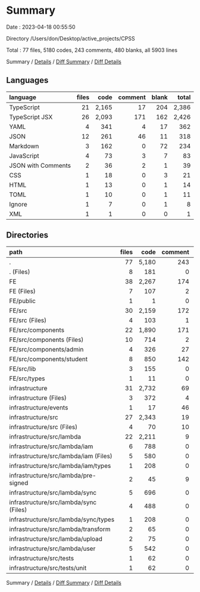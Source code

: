 # Summary

Date : 2023-04-18 00:55:50

Directory /Users/don/Desktop/active_projects/CPSS

Total : 77 files, 5180 codes, 243 comments, 480 blanks, all 5903 lines

Summary / [Details](details.md) / [Diff Summary](diff.md) / [Diff Details](diff-details.md)

## Languages

| language           | files |  code | comment | blank | total |
| :----------------- | ----: | ----: | ------: | ----: | ----: |
| TypeScript         |    21 | 2,165 |      17 |   204 | 2,386 |
| TypeScript JSX     |    26 | 2,093 |     171 |   162 | 2,426 |
| YAML               |     4 |   341 |       4 |    17 |   362 |
| JSON               |    12 |   261 |      46 |    11 |   318 |
| Markdown           |     3 |   162 |       0 |    72 |   234 |
| JavaScript         |     4 |    73 |       3 |     7 |    83 |
| JSON with Comments |     2 |    36 |       2 |     1 |    39 |
| CSS                |     1 |    18 |       0 |     3 |    21 |
| HTML               |     1 |    13 |       0 |     1 |    14 |
| TOML               |     1 |    10 |       0 |     1 |    11 |
| Ignore             |     1 |     7 |       0 |     1 |     8 |
| XML                |     1 |     1 |       0 |     0 |     1 |

## Directories

| path                                   | files |  code | comment | blank | total |
| :------------------------------------- | ----: | ----: | ------: | ----: | ----: |
| .                                      |    77 | 5,180 |     243 |   480 | 5,903 |
| . (Files)                              |     8 |   181 |       0 |    36 |   217 |
| FE                                     |    38 | 2,267 |     174 |   181 | 2,622 |
| FE (Files)                             |     7 |   107 |       2 |     8 |   117 |
| FE/public                              |     1 |     1 |       0 |     0 |     1 |
| FE/src                                 |    30 | 2,159 |     172 |   173 | 2,504 |
| FE/src (Files)                         |     4 |   103 |       1 |    10 |   114 |
| FE/src/components                      |    22 | 1,890 |     171 |   134 | 2,195 |
| FE/src/components (Files)              |    10 |   714 |       2 |    52 |   768 |
| FE/src/components/admin                |     4 |   326 |      27 |    19 |   372 |
| FE/src/components/student              |     8 |   850 |     142 |    63 | 1,055 |
| FE/src/lib                             |     3 |   155 |       0 |    28 |   183 |
| FE/src/types                           |     1 |    11 |       0 |     1 |    12 |
| infrastructure                         |    31 | 2,732 |      69 |   263 | 3,064 |
| infrastructure (Files)                 |     3 |   372 |       4 |    57 |   433 |
| infrastructure/events                  |     1 |    17 |      46 |     0 |    63 |
| infrastructure/src                     |    27 | 2,343 |      19 |   206 | 2,568 |
| infrastructure/src (Files)             |     4 |    70 |      10 |     3 |    83 |
| infrastructure/src/lambda              |    22 | 2,211 |       9 |   200 | 2,420 |
| infrastructure/src/lambda/iam          |     6 |   788 |       0 |    61 |   849 |
| infrastructure/src/lambda/iam (Files)  |     5 |   580 |       0 |    57 |   637 |
| infrastructure/src/lambda/iam/types    |     1 |   208 |       0 |     4 |   212 |
| infrastructure/src/lambda/pre-signed   |     2 |    45 |       9 |     6 |    60 |
| infrastructure/src/lambda/sync         |     5 |   696 |       0 |    53 |   749 |
| infrastructure/src/lambda/sync (Files) |     4 |   488 |       0 |    49 |   537 |
| infrastructure/src/lambda/sync/types   |     1 |   208 |       0 |     4 |   212 |
| infrastructure/src/lambda/transform    |     2 |    65 |       0 |     9 |    74 |
| infrastructure/src/lambda/upload       |     2 |    75 |       0 |    10 |    85 |
| infrastructure/src/lambda/user         |     5 |   542 |       0 |    61 |   603 |
| infrastructure/src/tests               |     1 |    62 |       0 |     3 |    65 |
| infrastructure/src/tests/unit          |     1 |    62 |       0 |     3 |    65 |

Summary / [Details](details.md) / [Diff Summary](diff.md) / [Diff Details](diff-details.md)
